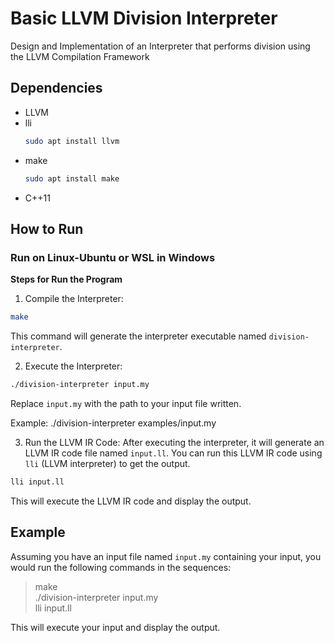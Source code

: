 # Basic LLVM Division Interpreter

Design and Implementation of an Interpreter that performs division using the LLVM Compilation Framework

## Dependencies

- LLVM
- lli
  ```bash
  sudo apt install llvm
  ```
- make
  ```bash
  sudo apt install make
  ```
- C++11

## How to Run

### Run on Linux-Ubuntu or WSL in Windows

**Steps for Run the Program**
1. Compile the Interpreter:
```bash
make
```
This command will generate the interpreter executable named `division-interpreter`.

2. Execute the Interpreter:
```bash
./division-interpreter input.my
```
Replace `input.my` with the path to your input file written.

Example:
./division-interpreter examples/input.my


3. Run the LLVM IR Code:
After executing the interpreter, it will generate an LLVM IR code file named `input.ll`. You can run this LLVM IR code using `lli` (LLVM interpreter) to get the output.
```bash
lli input.ll
```
This will execute the LLVM IR code and display the output.

## Example

Assuming you have an input file named `input.my` containing your input, you would run the following commands in the sequences: <br>
>make <br>
>./division-interpreter input.my <br>
>lli input.ll


This will execute your input and display the output.
